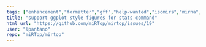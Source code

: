 ```yaml
---
tags: ["enhancement","formatter","gff","help-wanted","isomirs","mirna","smallrna-seq"]
title: "support ggplot style figures for stats command"
html_url: "https://github.com/miRTop/mirtop/issues/19"
user: "lpantano"
repo: "miRTop/mirtop"
---
```


